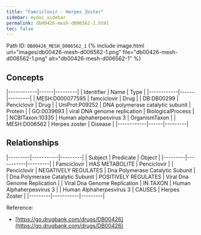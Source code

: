 ```yaml
---
title: "Famciclovir - Herpes Zoster"
sidebar: mydoc_sidebar
permalink: db00426-mesh-d006562-1.html
toc: false 
---
```



Path ID: `DB00426_MESH_D006562_1`
{% include image.html url="images/db00426-mesh-d006562-1.png" file="db00426-mesh-d006562-1.png" alt="db00426-mesh-d006562-1" %}

## Concepts

|------------|------|---------|
| Identifier | Name | Type    |
|------------|------|---------|
| MESH:D000077595 | famciclovir | Drug |
| DB:DB00299 | Penciclovir | Drug |
| UniProt:P09252 | DNA polymerase catalytic subunit | Protein |
| GO:0039693 | viral DNA genome replication | BiologicalProcess |
| NCBITaxon:10335 | Human alphaherpesvirus 3 | OrganismTaxon |
| MESH:D006562 | Herpes zoster | Disease |
|------------|------|---------|

## Relationships

|---------|-----------|---------|
| Subject | Predicate | Object  |
|---------|-----------|---------|
| Famciclovir | HAS METABOLITE | Penciclovir |
| Penciclovir | NEGATIVELY REGULATES | Dna Polymerase Catalytic Subunit |
| Dna Polymerase Catalytic Subunit | POSITIVELY REGULATES | Viral Dna Genome Replication |
| Viral Dna Genome Replication | IN TAXON | Human Alphaherpesvirus 3 |
| Human Alphaherpesvirus 3 | CAUSES | Herpes Zoster |
|---------|-----------|---------|

Reference: 
  - [https://go.drugbank.com/drugs/DB00426](https://go.drugbank.com/drugs/DB00426)
